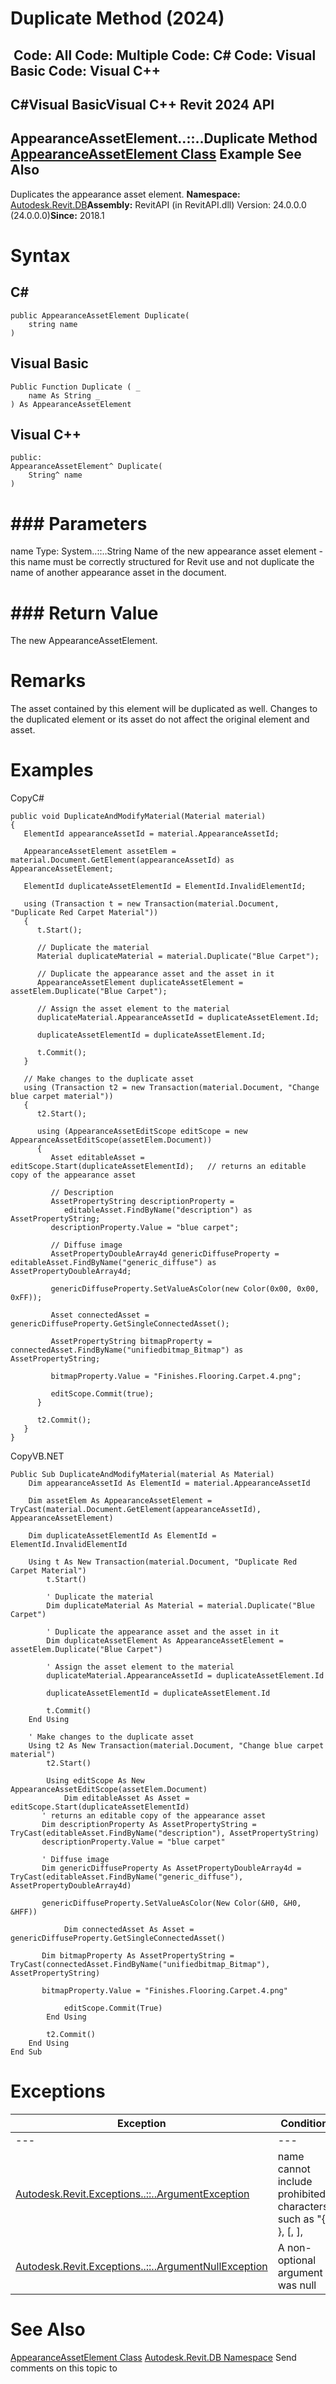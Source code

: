 # Duplicate Method (2024)

﻿
 Code: All Code: Multiple Code: C# Code: Visual Basic Code: Visual C++   
---  
C#Visual BasicVisual C++
Revit 2024 API  
---  
AppearanceAssetElement..::..Duplicate Method   
[AppearanceAssetElement Class](3493da3a-fea5-69cb-a18e-d0a954615bab.md "AppearanceAssetElement Class") Example See Also  
---  
Duplicates the appearance asset element. 
**Namespace:** [Autodesk.Revit.DB](87546ba7-461b-c646-cbb1-2cb8f5bff8b2.md "Autodesk.Revit.DB Namespace")**Assembly:** RevitAPI (in RevitAPI.dll) Version: 24.0.0.0 (24.0.0.0)**Since:** 2018.1 
# Syntax
C#  
---  
```text
public AppearanceAssetElement Duplicate(
	string name
)
```
  
Visual Basic  
---  
```text
Public Function Duplicate ( _
	name As String _
) As AppearanceAssetElement
```
  
Visual C++  
---  
```text
public:
AppearanceAssetElement^ Duplicate(
	String^ name
)
```
  
# ### Parameters
name
    Type: System..::..String Name of the new appearance asset element - this name must be correctly structured for Revit use and not duplicate the name of another appearance asset in the document. 
# ### Return Value
The new AppearanceAssetElement. 
# Remarks
The asset contained by this element will be duplicated as well. Changes to the duplicated element or its asset do not affect the original element and asset. 
# Examples
CopyC#
```text
public void DuplicateAndModifyMaterial(Material material)
{
   ElementId appearanceAssetId = material.AppearanceAssetId;

   AppearanceAssetElement assetElem = material.Document.GetElement(appearanceAssetId) as AppearanceAssetElement;

   ElementId duplicateAssetElementId = ElementId.InvalidElementId;

   using (Transaction t = new Transaction(material.Document, "Duplicate Red Carpet Material"))
   {
      t.Start();

      // Duplicate the material
      Material duplicateMaterial = material.Duplicate("Blue Carpet");

      // Duplicate the appearance asset and the asset in it
      AppearanceAssetElement duplicateAssetElement = assetElem.Duplicate("Blue Carpet");

      // Assign the asset element to the material
      duplicateMaterial.AppearanceAssetId = duplicateAssetElement.Id;

      duplicateAssetElementId = duplicateAssetElement.Id;

      t.Commit();
   }

   // Make changes to the duplicate asset
   using (Transaction t2 = new Transaction(material.Document, "Change blue carpet material"))
   {
      t2.Start();

      using (AppearanceAssetEditScope editScope = new AppearanceAssetEditScope(assetElem.Document))
      {
         Asset editableAsset = editScope.Start(duplicateAssetElementId);   // returns an editable copy of the appearance asset

         // Description
         AssetPropertyString descriptionProperty =
            editableAsset.FindByName("description") as AssetPropertyString;
         descriptionProperty.Value = "blue carpet";

         // Diffuse image
         AssetPropertyDoubleArray4d genericDiffuseProperty = editableAsset.FindByName("generic_diffuse") as AssetPropertyDoubleArray4d;

         genericDiffuseProperty.SetValueAsColor(new Color(0x00, 0x00, 0xFF));

         Asset connectedAsset = genericDiffuseProperty.GetSingleConnectedAsset();

         AssetPropertyString bitmapProperty = connectedAsset.FindByName("unifiedbitmap_Bitmap") as AssetPropertyString;

         bitmapProperty.Value = "Finishes.Flooring.Carpet.4.png";

         editScope.Commit(true);
      }

      t2.Commit();
   }
}
```

CopyVB.NET
```text
Public Sub DuplicateAndModifyMaterial(material As Material)
    Dim appearanceAssetId As ElementId = material.AppearanceAssetId

    Dim assetElem As AppearanceAssetElement = TryCast(material.Document.GetElement(appearanceAssetId), AppearanceAssetElement)

    Dim duplicateAssetElementId As ElementId = ElementId.InvalidElementId

    Using t As New Transaction(material.Document, "Duplicate Red Carpet Material")
        t.Start()

        ' Duplicate the material
        Dim duplicateMaterial As Material = material.Duplicate("Blue Carpet")

        ' Duplicate the appearance asset and the asset in it
        Dim duplicateAssetElement As AppearanceAssetElement = assetElem.Duplicate("Blue Carpet")

        ' Assign the asset element to the material
        duplicateMaterial.AppearanceAssetId = duplicateAssetElement.Id

        duplicateAssetElementId = duplicateAssetElement.Id

        t.Commit()
    End Using

    ' Make changes to the duplicate asset
    Using t2 As New Transaction(material.Document, "Change blue carpet material")
        t2.Start()

        Using editScope As New AppearanceAssetEditScope(assetElem.Document)
            Dim editableAsset As Asset = editScope.Start(duplicateAssetElementId)
       ' returns an editable copy of the appearance asset
       Dim descriptionProperty As AssetPropertyString = TryCast(editableAsset.FindByName("description"), AssetPropertyString)
       descriptionProperty.Value = "blue carpet"

       ' Diffuse image
       Dim genericDiffuseProperty As AssetPropertyDoubleArray4d = TryCast(editableAsset.FindByName("generic_diffuse"), AssetPropertyDoubleArray4d)

       genericDiffuseProperty.SetValueAsColor(New Color(&H0, &H0, &HFF))

            Dim connectedAsset As Asset = genericDiffuseProperty.GetSingleConnectedAsset()

       Dim bitmapProperty As AssetPropertyString = TryCast(connectedAsset.FindByName("unifiedbitmap_Bitmap"), AssetPropertyString)

       bitmapProperty.Value = "Finishes.Flooring.Carpet.4.png"

            editScope.Commit(True)
        End Using

        t2.Commit()
    End Using
End Sub
```

# Exceptions
| Exception | Condition |
| --- | --- |
| --- | --- |
| [Autodesk.Revit.Exceptions..::..ArgumentException](2e6e4206-97a8-dd4b-df5d-4269f4bb6088.md "ArgumentException Class") | name cannot include prohibited characters, such as "{, }, [, ], | , ;, less-than sign, greater-than sign, ?, `, ~". -or- The given value for name is already in use as an appearance asset name. |
| [Autodesk.Revit.Exceptions..::..ArgumentNullException](631e1424-60f4-929b-4e52-dda9dcd26316.md "ArgumentNullException Class") | A non-optional argument was null |

# See Also
[AppearanceAssetElement Class](3493da3a-fea5-69cb-a18e-d0a954615bab.md "AppearanceAssetElement Class")
[Autodesk.Revit.DB Namespace](87546ba7-461b-c646-cbb1-2cb8f5bff8b2.md "Autodesk.Revit.DB Namespace")
Send comments on this topic to 